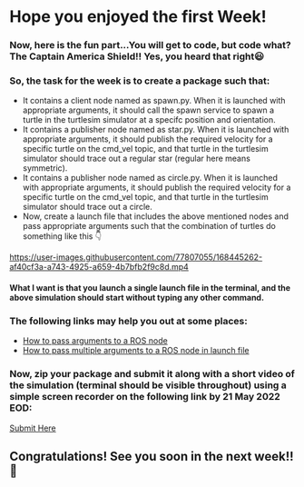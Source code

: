 # Hope you enjoyed the first Week!
### Now, here is the fun part...You will get to code, but code what? The Captain America Shield!! Yes, you heard that right😃

### So, the task for the week is to create a package such that:
- It contains a client node named as spawn.py. When it is launched with appropriate arguments, it should call the spawn service to spawn a turtle in the turtlesim simulator at a specifc position and orientation.
- It contains a publisher node named as star.py. When it is launched with appropriate arguments, it should publish the required velocity for a specific turtle on the cmd_vel topic, and that turtle in the turtlesim simulator should trace out a regular star (regular here means symmetric).
- It contains a publisher node named as circle.py. When it is launched with appropriate arguments, it should publish the required velocity for a specific turtle on the cmd_vel topic, and that turtle in the turtlesim simulator should trace out a circle.
- Now, create a launch file that includes the above mentioned nodes and pass appropriate arguments such that the combination of turtles do something like this 👇


https://user-images.githubusercontent.com/77807055/168445262-af40cf3a-a743-4925-a659-4b7bfb2f9c8d.mp4


#### What I want is that you launch a single launch file in the terminal, and the above simulation should start without typing any other command.
### The following links may help you out at some places:
- [How to pass arguments to a ROS node](https://www.youtube.com/watch?v=acqi7tmuFS8)
- [How to pass multiple arguments to a ROS node in launch file](https://www.codegrepper.com/code-examples/whatever/ros+launch+file+with+args)

### Now, zip your package and submit it along with a short video of the simulation (terminal should be visible throughout) using a simple screen recorder on the following link by 21 May 2022 EOD:
[Submit Here](https://forms.gle/zhuFSgfWs4W1fBMYA)

## Congratulations! See you soon in the next week!! 🎉
